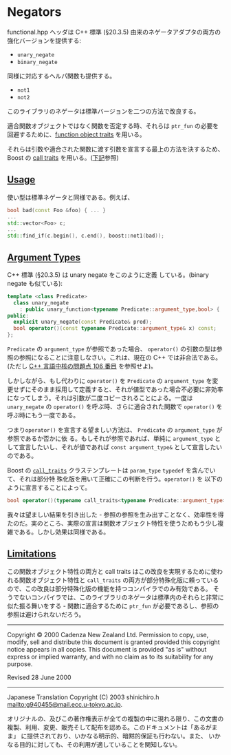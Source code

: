 # Negators
functional.hpp ヘッダは C++ 標準 (§20.3.5) 由来のネゲータアダプタの両方の強化バージョンを提供する:

- `unary_negate`
- `binary_negate`

同様に対応するヘルパ関数も提供する。

- `not1`
- `not2`

このライブラリのネゲータは標準バージョンを二つの方法で改良する。

適合関数オブジェクトではなく関数を否定する時、それらは `ptr_fun` の必要を回避するために、[function object traits](function_traits.md) を用いる。

それらは引数や適合された関数に渡す引数を宣言する最上の方法を決するため、Boost の [call traits](../utility/call_traits.md.nolink) を用いる。([下記](#arguments)参照)


## <a id="usage" href="#usage">Usage</a>
使い型は標準ネゲータと同様である。例えば、

```cpp
bool bad(const Foo &foo) { ... }
...
std::vector<Foo> c;
...
std::find_if(c.begin(), c.end(), boost::not1(bad));
```


## <a id="arguments" href="#arguments">Argument Types</a>
C++ 標準 (§20.3.5) は unary negate をこのように定義 している。(binary negate も似ている):

```cpp
template <class Predicate>
  class unary_negate
    : public unary_function<typename Predicate::argument_type,bool> {
public:
  explicit unary_negate(const Predicate& pred);
  bool operator()(const typename Predicate::argument_type& x) const;
};
```

`Predicate` の `argument_type` が参照であった場合、 `operator()` の引数の型は参照の参照になることに注意しなさい。これは、現在の C++ では非合法である。(ただし [C++ 言語中核の問題点 106 番目](http://www.open-std.org/jtc1/sc22/wg21/docs/cwg_defects.html#106) を参照せよ)。

しかしながら、もし代わりに `operator()` を `Predicate` の `argument_type` を変更せずにそのまま採用して定義すると、それが値型であった場合不必要に非効率になってしまう。それは引数が二度コピーされることによる。一度は `unary_negate` の `operator()` を呼ぶ時、さらに適合された関数で `operator()` を呼ぶ時にもう一度である。

つまり`operator()` を宣言する望ましい方法は、 `Predicate` の `argument_type` が参照であるか否かに依 る。もしそれが参照であれば、単純に `argument_type` として宣言したいし、それが値であれば `const argument_type&` として宣言したいのである。

Boost の [`call_traits`](../utility/call_traits.md.nolink) クラステンプレートは `param_type` `typedef` を含んでいて、それは部分特 殊化版を用いて正確にこの判断を行う。`operator()` を 以下のように宣言することによって。

```cpp
bool operator()(typename call_traits<typename Predicate::argument_type>::param_type x) const
```

我々は望ましい結果を引き出した - 参照の参照を生み出すことなく、効率性を得たのだ。実のところ、実際の宣言は関数オブジェクト特性を使うためもう少し複雑である。しかし効果は同様である。


## <a id="limitations" href="#limitations">Limitations</a>
この関数オブジェクト特性の両方と call traits はこの改良を実現するために使われる関数オブジェクト特性と `call_traits` の両方が部分特殊化版に頼っているので、この改良は部分特殊化版の機能を持つコンパイラでのみ有効である。 そうでないコンパイラでは、このライブラリのネゲータは標準内のそれらと非常に似た振る舞いをする - 関数に適合するために `ptr_fun` が必要であるし、参照の参照は避けられないだろう。


***
Copyright © 2000 Cadenza New Zealand Ltd. Permission to copy, use, modify, sell and distribute this document is granted provided this copyright notice appears in all copies. This document is provided "as is" without express or implied warranty, and with no claim as to its suitability for any purpose.

Revised 28 June 2000


***
Japanese Translation Copyright (C) 2003 shinichiro.h <mailto:g940455@mail.ecc.u-tokyo.ac.jp>.

オリジナルの、及びこの著作権表示が全ての複製の中に現れる限り、この文書の 複製、利用、変更、販売そして配布を認める。このドキュメントは「あるがまま」 に提供されており、いかなる明示的、暗黙的保証も行わない。また、 いかなる目的に対しても、その利用が適していることを関知しない。


